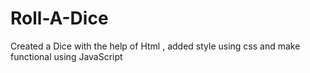 # Roll-A-Dice
Created a Dice with the help of Html , added style using css and make functional using JavaScript
